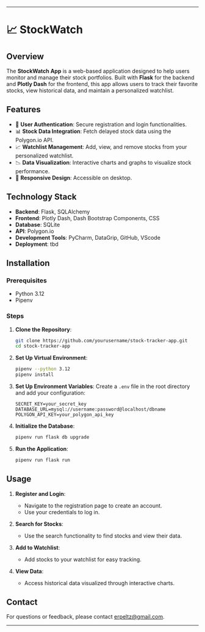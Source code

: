 
---

# 📈 StockWatch

## Overview

The **StockWatch App** is a web-based application designed to help users monitor and manage their stock portfolios. Built with **Flask** for the backend and **Plotly Dash** for the frontend, this app allows users to track their favorite stocks, view historical data, and maintain a personalized watchlist.

## Features

- 🔐 **User Authentication**: Secure registration and login functionalities.
- 📊 **Stock Data Integration**: Fetch delayed stock data using the Polygon.io API.
- 📈 **Watchlist Management**: Add, view, and remove stocks from your personalized watchlist.
- 📉 **Data Visualization**: Interactive charts and graphs to visualize stock performance.
- 📱 **Responsive Design**: Accessible on desktop.

## Technology Stack

- **Backend**: Flask, SQLAlchemy
- **Frontend**: Plotly Dash, Dash Bootstrap Components, CSS
- **Database**: SQLite
- **API**: Polygon.io
- **Development Tools**: PyCharm, DataGrip, GitHub, VScode
- **Deployment**: tbd

## Installation

### Prerequisites

- Python 3.12
- Pipenv
  

### Steps

1. **Clone the Repository**:
   ```bash
   git clone https://github.com/yourusername/stock-tracker-app.git
   cd stock-tracker-app
   ```

2. **Set Up Virtual Environment**:
   ```bash
   pipenv --python 3.12
   pipenv install
   ```

3. **Set Up Environment Variables**:
   Create a `.env` file in the root directory and add your configuration:
   ```plaintext
   SECRET_KEY=your_secret_key
   DATABASE_URL=mysql://username:password@localhost/dbname
   POLYGON_API_KEY=your_polygon_api_key
   ```

4. **Initialize the Database**:
   ```bash
   pipenv run flask db upgrade
   ```

5. **Run the Application**:
   ```bash
   pipenv run flask run
   ```
   

## Usage

1. **Register and Login**:
   - Navigate to the registration page to create an account.
   - Use your credentials to log in.

2. **Search for Stocks**:
   - Use the search functionality to find stocks and view their data.

3. **Add to Watchlist**:
   - Add stocks to your watchlist for easy tracking.

4. **View Data**:
   - Access historical data visualized through interactive charts.
     


## Contact

For questions or feedback, please contact [erpeltz@gmail.com](mailto:erpeltz@gmail.com).

---

